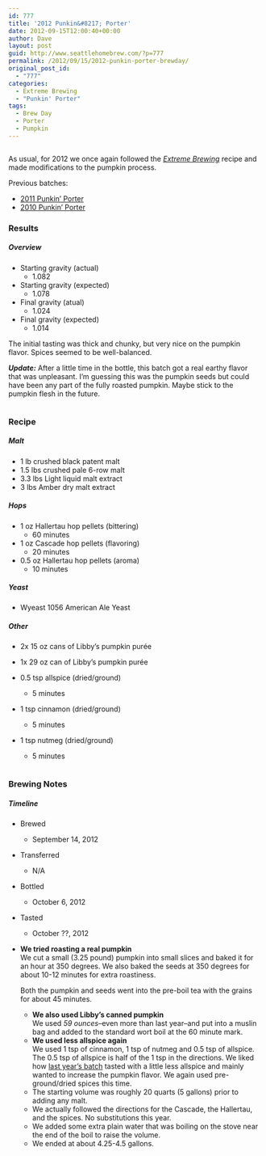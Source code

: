 ```yaml
---
id: 777
title: '2012 Punkin&#8217; Porter'
date: 2012-09-15T12:00:40+00:00
author: Dave
layout: post
guid: http://www.seattlehomebrew.com/?p=777
permalink: /2012/09/15/2012-punkin-porter-brewday/
original_post_id:
  - "777"
categories:
  - Extreme Brewing
  - "Punkin' Porter"
tags:
  - Brew Day
  - Porter
  - Pumpkin
---
```

<img src="/wp-content/uploads/2013/07/dsc020491-752x500.jpg" alt="" class="aligncenter" />

As usual, for 2012 we once again followed the <a href="http://rcm.amazon.com/e/cm?lt1=_blank&bc1=000000&IS2=1&bg1=FFFFFF&fc1=000000&lc1=0000FF&t=seatthomeb-20&o=1&p=8&l=as4&m=amazon&f=ifr&ref=ss_til&asins=1592532934" target="_blank"><em>Extreme Brewing</em></a> recipe and made modifications to the pumpkin process.

Previous batches:

  * [2011 Punkin&#8217; Porter](/2011/09/punkin-porter-brewday-2011/)
  * [2010 Punkin&#8217; Porter](/2010/09/punkin-porter-brewday/)

<!--more-->

### Results

##### Overview

  * Starting gravity (actual) 
      * 1.082
  * Starting gravity (expected) 
      * 1.078
  * Final gravity (atual) 
      * 1.024
  * Final gravity (expected) 
      * 1.014 

The initial tasting was thick and chunky, but very nice on the pumpkin flavor. Spices seemed to be well-balanced.

**_Update:_** After a little time in the bottle, this batch got a real earthy flavor that was unpleasant. I&#8217;m guessing this was the pumpkin seeds but could have been any part of the fully roasted pumpkin. Maybe stick to the pumpkin flesh in the future.

<img src="/wp-content/uploads/2013/07/dsc020511-752x500.jpg" alt="" class="aligncenter" /> 

### Recipe

##### Malt

  * 1 lb crushed black patent malt
  * 1.5 lbs crushed pale 6-row malt
  * 3.3 lbs Light liquid malt extract
  * 3 lbs Amber dry malt extract

##### Hops

  * 1 oz Hallertau hop pellets (bittering) 
      * 60 minutes
  * 1 oz Cascade hop pellets (flavoring) 
      * 20 minutes
  * 0.5 oz Hallertau hop pellets (aroma) 
      * 10 minutes

##### Yeast

  * Wyeast 1056 American Ale Yeast

##### Other

  * 2x 15 oz cans of Libby&#8217;s pumpkin purée 
    
  * 1x 29 oz can of Libby&#8217;s pumpkin purée 
    
  * 0.5 tsp allspice (dried/ground) 
      * 5 minutes
  * 1 tsp cinnamon (dried/ground) 
      * 5 minutes
  * 1 tsp nutmeg (dried/ground) 
      * 5 minutes 

<img src="/wp-content/uploads/2013/07/dsc020541-752x500.jpg" alt="" class="aligncenter" /> 

### Brewing Notes

##### Timeline

  * Brewed 
      * September 14, 2012
  * Transferred 
      * N/A
  * Bottled 
      * October 6, 2012
  * Tasted 
      * October ??, 2012 

  * **We tried roasting a real pumpkin**  
    We cut a small (3.25 pound) pumpkin into small slices and baked it for an hour at 350 degrees. We also baked the seeds at 350 degrees for about 10-12 minutes for extra roastiness. </p> 
    Both the pumpkin and seeds went into the pre-boil tea with the grains for about 45 minutes.</li> 
    
      * **We also used Libby&#8217;s canned pumpkin**  
        We used _59 ounces_&#8211;even more than last year&#8211;and put into a muslin bag and added to the standard wort boil at the 60 minute mark.
      * **We used less allspice again**  
        We used 1 tsp of cinnamon, 1 tsp of nutmeg and 0.5 tsp of allspice. The 0.5 tsp of allspice is half of the 1 tsp in the directions. We liked how [last year&#8217;s batch](/2011/09/punkin-porter-brewday-2011/) tasted with a little less allspice and mainly wanted to increase the pumpkin flavor. We again used pre-ground/dried spices this time.
      * The starting volume was roughly 20 quarts (5 gallons) prior to adding any malt.
      * We actually followed the directions for the Cascade, the Hallertau, and the spices. No substitutions this year.
      * We added some extra plain water that was boiling on the stove near the end of the boil to raise the volume.
      * We ended at about 4.25-4.5 gallons.</ul>